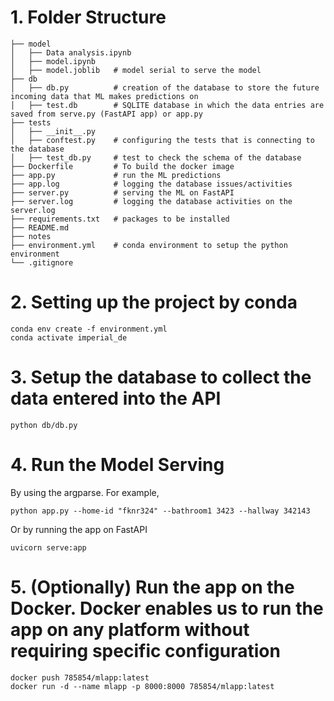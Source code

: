 # 1. Folder Structure
```
├── model
│   ├── Data analysis.ipynb  
│   ├── model.ipynb
│   ├── model.joblib   # model serial to serve the model
├── db
│   ├── db.py          # creation of the database to store the future incoming data that ML makes predictions on
│   ├── test.db        # SQLITE database in which the data entries are saved from serve.py (FastAPI app) or app.py
├── tests
│   ├── __init__.py
│   ├── conftest.py    # configuring the tests that is connecting to the database 
│   ├── test_db.py     # test to check the schema of the database
├── Dockerfile         # To build the docker image
├── app.py             # run the ML predictions 
├── app.log            # logging the database issues/activities
├── server.py          # serving the ML on FastAPI
├── server.log         # logging the database activities on the server.log
├── requirements.txt   # packages to be installed
├── README.md          
├── notes
├── environment.yml    # conda environment to setup the python environment
└── .gitignore
```

# 2. Setting up the project by conda
   
```
conda env create -f environment.yml
conda activate imperial_de
```

# 3. Setup the database to collect the data entered into the API

```
python db/db.py
```

# 4. Run the Model Serving
By using the argparse. For example,

```
python app.py --home-id "fknr324" --bathroom1 3423 --hallway 342143
```

Or by running the app on FastAPI
``` 
uvicorn serve:app
```

# 5. (Optionally) Run the app on the Docker. Docker enables us to run the app on any platform without requiring specific configuration

```
docker push 785854/mlapp:latest
docker run -d --name mlapp -p 8000:8000 785854/mlapp:latest
```
